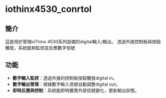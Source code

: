 # iothinx4530_conrtol
## 簡介
這是用於管理ioThinx 4530系列設備的digital輸入/輸出。
透過外接控制板與按鈕觸發，系統能夠監控並反應數字信號

## 功能
- **數字輸入監控**：透過外接的控制板按鈕觸發digital in。
- **數字輸出管理**：根據數字輸入信號自動調整digital out。
- **即時反應與控制**：系統能即時響應外部信號變化，更新輸出狀態。
